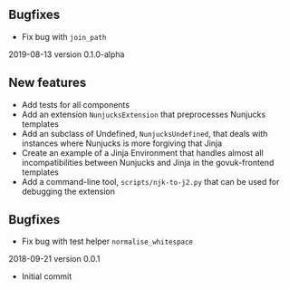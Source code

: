 ## Bugfixes

* Fix bug with `join_path`

2019-08-13 version 0.1.0-alpha

## New features

* Add tests for all components
* Add an extension `NunjucksExtension` that preprocesses Nunjucks templates
* Add an subclass of Undefined, `NunjucksUndefined`, that deals with instances where Nunjucks is more forgiving that Jinja
* Create an example of a Jinja Environment that handles almost all incompatibilities between Nunjucks and Jinja in the govuk-frontend templates
* Add a command-line tool, `scripts/njk-to-j2.py` that can be used for debugging the extension

## Bugfixes

* Fix bug with test helper `normalise_whitespace`

2018-09-21 version 0.0.1

* Initial commit
